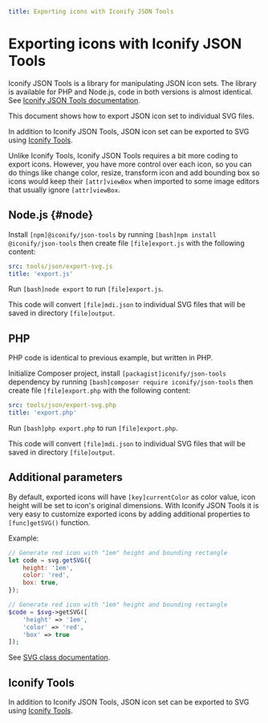 ```yaml
title: Exporting icons with Iconify JSON Tools
```

# Exporting icons with Iconify JSON Tools

Iconify JSON Tools is a library for manipulating JSON icon sets. The library is available for PHP and Node.js, code in both versions is almost identical. See [Iconify JSON Tools documentation](./index.md).

This document shows how to export JSON icon set to individual SVG files.

In addition to Iconify JSON Tools, JSON icon set can be exported to SVG using [Iconify Tools](../node/export.md).

Unlike Iconify Tools, Iconify JSON Tools requires a bit more coding to export icons. However, you have more control over each icon, so you can do things like change color, resize, transform icon and add bounding box so icons would keep their `[attr]viewBox` when imported to some image editors that usually ignore `[attr]viewBox`.

## Node.js {#node}

Install `[npm]@iconify/json-tools` by running `[bash]npm install @iconify/json-tools` then create file `[file]export.js` with the following content:

```yaml
src: tools/json/export-svg.js
title: 'export.js'
```

Run `[bash]node export` to run `[file]export.js`.

This code will convert `[file]mdi.json` to individual SVG files that will be saved in directory `[file]output`.

## PHP

PHP code is identical to previous example, but written in PHP.

Initialize Composer project, install `[packagist]iconify/json-tools` dependency by running `[bash]composer require iconify/json-tools` then create file `[file]export.php` with the following content:

```yaml
src: tools/json/export-svg.php
title: 'export.php'
```

Run `[bash]php export.php` to run `[file]export.php`.

This code will convert `[file]mdi.json` to individual SVG files that will be saved in directory `[file]output`.

## Additional parameters

By default, exported icons will have `[key]currentColor` as color value, icon height will be set to icon's original dimensions. With Iconify JSON Tools it is very easy to customize exported icons by adding additional properties to `[func]getSVG()` function.

Example:

```js
// Generate red icon with "1em" height and bounding rectangle
let code = svg.getSVG({
	height: '1em',
	color: 'red',
	box: true,
});
```

```php
// Generate red icon with "1em" height and bounding rectangle
$code = $svg->getSVG([
    'height' => '1em',
    'color' => 'red',
    'box' => true
]);
```

See [SVG class documentation](./svg.md).

## Iconify Tools

In addition to Iconify JSON Tools, JSON icon set can be exported to SVG using [Iconify Tools](../node/export.md).
